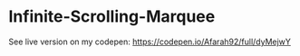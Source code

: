 # Infinite-Scrolling-Marquee

See live version on my codepen: https://codepen.io/Afarah92/full/dyMejwY

